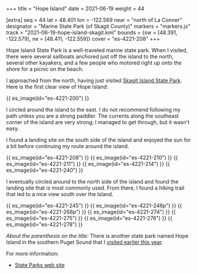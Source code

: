 +++
title = "Hope Island"
date = 2021-06-19
weight = 44

[extra]
seq = 44
lat = 48.401
lon = -122.569
near = "north of La Conner"
designator = "Marine State Park (of Skagit County)"
markers = "markers.js"
track = "2021-06-19-hope-island-skagit.kml"
bounds = {sw = [48.391, -122.579], ne = [48.411, -122.559]}
cover = "es-4221-208"
+++

Hope Island State Park is a well-traveled marine state park. When I visited, there were several sailboats anchored just off the island to the north, several other kayakers, and a few people who motored right up onto the shore for a picnic on the beach.

<!-- more -->

I approached from the north, having just visited [Skagit Island State Park](/parks/skagit-island/). Here is the first clear view of Hope Island:

{{ es_image(id="es-4221-200") }}

I circled around the island to the east. I do not recommend following my path unless you are a strong paddler. The currents along the southeast corner of the island are very strong; I managed to get through, but it wasn't easy.

I found a landing site on the south side of the island and enjoyed the sun for a bit before continuing my route around the island.

{{ es_image(id="es-4221-208") }}
{{ es_image(id="es-4221-210") }}
{{ es_image(id="es-4221-211") }}
{{ es_image(id="es-4221-214") }}
{{ es_image(id="es-4221-240") }}

I eventually circled around to the north side of the island and found the landing site that is most commonly used. From there, I found a hiking trail that led to a nice view south over the Island.

{{ es_image(id="es-4221-245") }}
{{ es_image(id="es-4221-246p") }}
{{ es_image(id="es-4221-268p") }}
{{ es_image(id="es-4221-274") }}
{{ es_image(id="es-4221-275") }}
{{ es_image(id="es-4221-276") }}
{{ es_image(id="es-4221-278") }}

_About the parenthesis on the title:_ There is another state park named Hope Island in the southern Puget Sound that I [visited earlier this year](/parks/hope-island-mason/).

For more information:

* [State Parks web site](https://parks.state.wa.us/404/LostLake)
